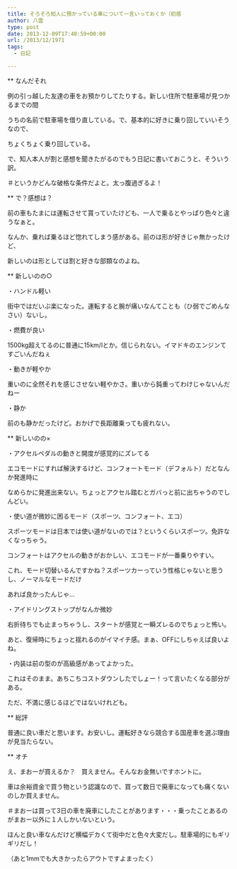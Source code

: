 ```yaml
---
title: そろそろ知人に預かっている車について一言いっておくか（初感
author: 八雲
type: post
date: 2013-12-09T17:40:59+00:00
url: /2013/12/1971
tags:
  - 日記

---
```

** なんだそれ
  
例の引っ越した友達の車をお預かりしてたりする。新しい住所で駐車場が見つかるまでの間
  
うちの名前で駐車場を借り直している。で、基本的に好きに乗り回していいそうなので、
  
ちょくちょく乗り回している。
  
で、知人本人が割と感想を聞きたがるのでもう日記に書いておこうと、そういう訳。
  
＃というかどんな破格な条件だよと。太っ腹過ぎるよ！

<!--more-->

** で？感想は？
  
前の車もたまには運転させて貰っていたけども、一人で乗るとやっぱり色々と違うなぁと。
  
なんか、乗れば乗るほど惚れてしまう感がある。前のは形が好きじゃ無かったけど、
  
新しいのは形としては割と好きな部類なのよね。

** 新しいのの○
  
・ハンドル軽い
  
街中ではだいぶ楽になった。運転すると腕が痛いなんてことも（ひ弱でごめんなさい）ないし。
  
・燃費が良い
  
1500kg超えてるのに普通に15km/lとか。信じられない。イマドキのエンジンてすごいんだねぇ
  
・動きが軽やか
  
重いのに全然それを感じさせない軽やかさ。重いから鈍重ってわけじゃないんだねー
  
・静か
  
前のも静かだったけど。おかげで長距離乗っても疲れない。

** 新しいのの×
  
・アクセルペダルの動きと開度が感覚的にズレてる
  
エコモードにすれば解決するけど、コンフォートモード（デフォルト）だとなんか発進時に
  
なめらかに発進出来ない。ちょっとアクセル踏むとガバっと前に出ちゃうのでしんどい。
  
・使い道が微妙に困るモード（スポーツ、コンフォート、エコ）
  
スポーツモードは日本では使い道がないのでは？というくらいスポーツ。免許なくなっちゃう。
  
コンフォートはアクセルの動きがおかしい、エコモードが一番乗りやすい。
  
これ、モード切替いるんですかね？スポーツカーっていう性格じゃないと思うし、ノーマルなモードだけ
  
あれば良かったんじゃ…
  
・アイドリングストップがなんか微妙
  
右折待ちでも止まっちゃうし、スタートが感覚と一瞬ズレるのでちょっと怖い。
  
あと、復帰時にちょっと揺れるのがイマイチ感。まぁ、OFFにしちゃえば良いよね。
  
・内装は前の型のが高級感があってよかった。
  
これはそのまま。あちこちコストダウンしたでしょー！って言いたくなる部分がある。
  
ただ、不満に感じるほどではないけれども。

** 総評
  
普通に良い車だと思います。お安いし。運転好きなら競合する国産車を選ぶ理由が見当たらない。

** オチ
  
え、まおーが買えるか？　買えません。そんなお金無いですホントに。
  
車は余裕資金で買う物という認識なので、買って数日で廃車になっても痛くないのしか買えません。
  
＃まおーは買って3日の車を廃車にしたことがあります・・・乗ったことあるのがまおー以外に１人しかいないという。
  
ほんと良い車なんだけど横幅デカくて街中だと色々大変だし。駐車場的にもギリギリだし！
  
（あと1mmでも大きかったらアウトですよまったく）
